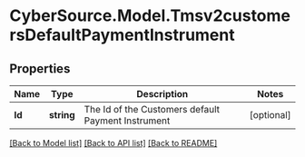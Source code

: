 # CyberSource.Model.Tmsv2customersDefaultPaymentInstrument
## Properties

Name | Type | Description | Notes
------------ | ------------- | ------------- | -------------
**Id** | **string** | The Id of the Customers default Payment Instrument  | [optional] 

[[Back to Model list]](../README.md#documentation-for-models) [[Back to API list]](../README.md#documentation-for-api-endpoints) [[Back to README]](../README.md)

